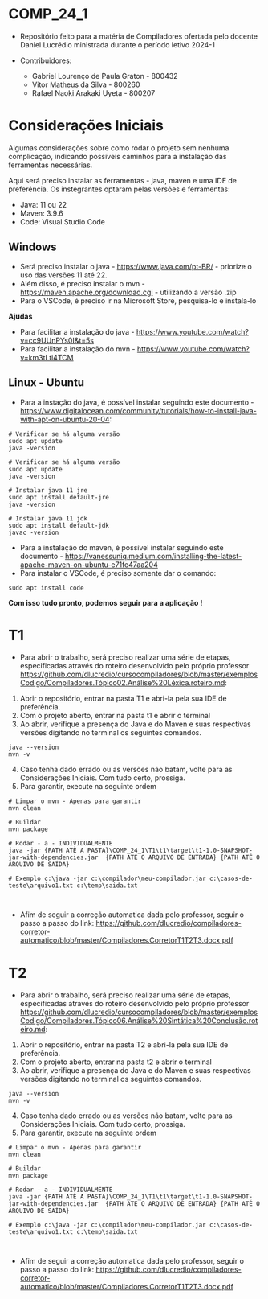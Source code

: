 # COMP_24_1
 
- Repositório feito para a matéria de Compiladores ofertada pelo docente Daniel Lucrédio ministrada durante o período letivo 2024-1

- Contribuidores:
    - Gabriel Lourenço de Paula Graton - 800432
    - Vitor Matheus da Silva - 800260
    - Rafael Naoki Arakaki Uyeta - 800207

# Considerações Iniciais

Algumas considerações sobre como rodar o projeto sem nenhuma complicação, indicando possíveis caminhos para a instalação das ferramentas necessárias.

Aqui será preciso instalar as ferramentas - java, maven e uma IDE de preferência. Os instegrantes optaram pelas versões e ferramentas:

- Java: 11 ou 22
- Maven: 3.9.6
- Code: Visual Studio Code

## Windows

- Será preciso instalar o java - https://www.java.com/pt-BR/ - priorize o uso das versões 11 até 22.
- Além disso, é preciso instalar o mvn - https://maven.apache.org/download.cgi - utilizando a versão .zip
- Para o VSCode, é preciso ir na Microsoft Store, pesquisa-lo e instala-lo 

**Ajudas**
- Para facilitar a instalação do java - https://www.youtube.com/watch?v=cc9UUnPYs0I&t=5s
- Para facilitar a instalação do mvn - https://www.youtube.com/watch?v=km3tLti4TCM

## Linux - Ubuntu
- Para a instação do java, é possível instalar seguindo este documento - https://www.digitalocean.com/community/tutorials/how-to-install-java-with-apt-on-ubuntu-20-04:

```
# Verificar se há alguma versão
sudo apt update
java -version
```

```
# Verificar se há alguma versão
sudo apt update
java -version
```

```
# Instalar java 11 jre
sudo apt install default-jre
java -version

```

```
# Instalar java 11 jdk
sudo apt install default-jdk
javac -version

```
- Para a instalação do maven, é possível instalar seguindo este documento - https://vanessuniq.medium.com/installing-the-latest-apache-maven-on-ubuntu-e71fe47aa204
- Para instalar o VSCode, é preciso somente dar o comando:

```
sudo apt install code
``` 

**Com isso tudo pronto, podemos seguir para a aplicação !**


# T1

- Para abrir o trabalho, será preciso realizar uma série de etapas, especificadas através do roteiro desenvolvido pelo próprio professor https://github.com/dlucredio/cursocompiladores/blob/master/exemplosCodigo/Compiladores.Tópico02.Análise%20Léxica.roteiro.md:

1. Abrir o repositório, entrar na pasta T1 e abri-la pela sua IDE de preferência.
2. Com o projeto aberto, entrar na pasta t1 e abrir o terminal
3. Ao abrir, verifique a presença do Java e do Maven e suas respectivas versões digitando no terminal os seguintes comandos.

```
java --version
mvn -v
``` 

4. Caso tenha dado errado ou as versões não batam, volte para as Considerações Iniciais. Com tudo certo, prossiga.
5. Para garantir, execute na seguinte ordem

```
# Limpar o mvn - Apenas para garantir
mvn clean

# Buildar
mvn package

# Rodar - a - INDIVIDUALMENTE
java -jar {PATH ATÈ A PASTA}\COMP_24_1\T1\t1\target\t1-1.0-SNAPSHOT-jar-with-dependencies.jar  {PATH ATÉ O ARQUIVO DE ENTRADA} {PATH ATÉ O ARQUIVO DE SAÍDA}

# Exemplo c:\java -jar c:\compilador\meu-compilador.jar c:\casos-de-teste\arquivo1.txt c:\temp\saida.txt



```
- Afim de seguir a correção automatica dada pelo professor, seguir o passo a passo do link: https://github.com/dlucredio/compiladores-corretor-automatico/blob/master/Compiladores.CorretorT1T2T3.docx.pdf

# T2

- Para abrir o trabalho, será preciso realizar uma série de etapas, especificadas através do roteiro desenvolvido pelo próprio professor https://github.com/dlucredio/cursocompiladores/blob/master/exemplosCodigo/Compiladores.Tópico06.Análise%20Sintática%20Conclusão.roteiro.md:

1. Abrir o repositório, entrar na pasta T2 e abri-la pela sua IDE de preferência.
2. Com o projeto aberto, entrar na pasta t2 e abrir o terminal
3. Ao abrir, verifique a presença do Java e do Maven e suas respectivas versões digitando no terminal os seguintes comandos.

```
java --version
mvn -v
``` 

4. Caso tenha dado errado ou as versões não batam, volte para as Considerações Iniciais. Com tudo certo, prossiga.
5. Para garantir, execute na seguinte ordem

```
# Limpar o mvn - Apenas para garantir
mvn clean

# Buildar
mvn package

# Rodar - a - INDIVIDUALMENTE
java -jar {PATH ATÈ A PASTA}\COMP_24_1\T1\t1\target\t1-1.0-SNAPSHOT-jar-with-dependencies.jar  {PATH ATÉ O ARQUIVO DE ENTRADA} {PATH ATÉ O ARQUIVO DE SAÍDA}

# Exemplo c:\java -jar c:\compilador\meu-compilador.jar c:\casos-de-teste\arquivo1.txt c:\temp\saida.txt 



```
- Afim de seguir a correção automatica dada pelo professor, seguir o passo a passo do link: https://github.com/dlucredio/compiladores-corretor-automatico/blob/master/Compiladores.CorretorT1T2T3.docx.pdf



